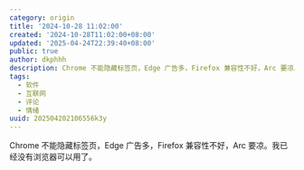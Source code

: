 ```yaml
---
category: origin
title: '2024-10-28 11:02:00'
created: '2024-10-28T11:02:00+08:00'
updated: '2025-04-24T22:39:40+08:00'
public: true
author: dkphhh
description: Chrome 不能隐藏标签页，Edge 广告多，Firefox 兼容性不好，Arc 要凉。我已经没有浏览器可以用了……
tags:
  - 软件
  - 互联网
  - 评论
  - 情绪
uuid: 202504202106556k3y
---
```


Chrome 不能隐藏标签页，Edge 广告多，Firefox 兼容性不好，Arc 要凉。我已经没有浏览器可以用了。
